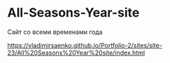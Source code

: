 # All-Seasons-Year-site
 
Сайт со всеми временами года

https://vladimirsaenko.github.io/Portfolio-2/sites/site-23/All%20Seasons%20Year%20site/index.html
